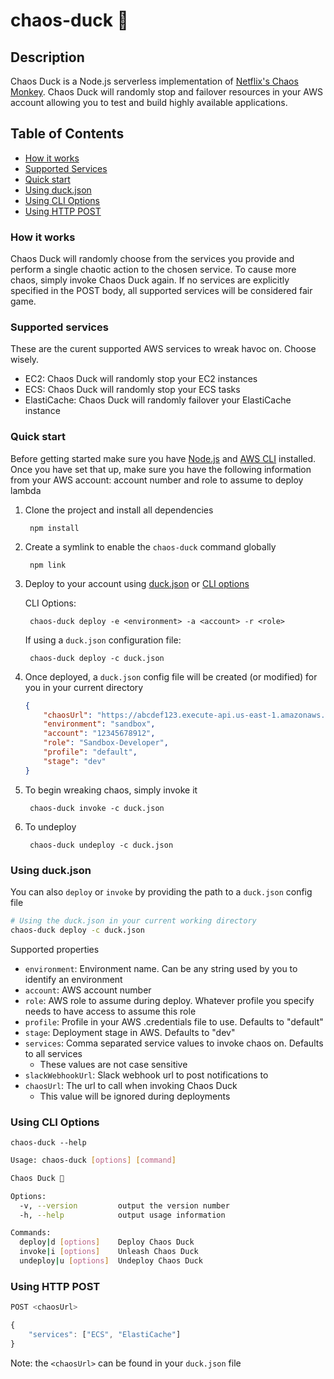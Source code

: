# chaos-duck 🦆

## Description

Chaos Duck is a Node.js serverless implementation of [Netflix's Chaos Monkey](https://github.com/Netflix/chaosmonkey). Chaos Duck will randomly stop and failover resources in your AWS account allowing you to test and build highly available applications.

## Table of Contents
- [How it works](#how-it-works)
- [Supported Services](#supported-services)
- [Quick start](#quick-start)
- [Using duck.json](#using-duck.json)
- [Using CLI Options](#using-cli-options)
- [Using HTTP POST](#using-http-post)

### How it works

Chaos Duck will randomly choose from the services you provide and perform a single chaotic action to the chosen service. To cause more chaos, simply invoke Chaos Duck again. If no services are explicitly specified in the POST body, all supported services will be considered fair game.

### Supported services

These are the curent supported AWS services to wreak havoc on. Choose wisely.

- EC2: Chaos Duck will randomly stop your EC2 instances
- ECS: Chaos Duck will randomly stop your ECS tasks
- ElastiCache: Chaos Duck will randomly failover your ElastiCache instance

### Quick start

Before getting started make sure you have [Node.js](https://nodejs.org) and [AWS CLI](https://docs.aws.amazon.com/cli/latest/userguide/cli-chap-install.html) installed. Once you have set that up, make sure you have the following information from your AWS account: account number and role to assume to deploy lambda

1. Clone the project and install all dependencies

        npm install

2. Create a symlink to enable the `chaos-duck` command globally

        npm link

3. Deploy to your account using [duck.json](#markdown-header-using-duck.json) or [CLI options](#markdown-header-using-cli-options)

    CLI Options:

        chaos-duck deploy -e <environment> -a <account> -r <role>

    If using a `duck.json` configuration file:

        chaos-duck deploy -c duck.json

4. Once deployed, a `duck.json` config file will be created (or modified) for you in your current directory

    ```json
    {
        "chaosUrl": "https://abcdef123.execute-api.us-east-1.amazonaws.com/dev/chaos",
        "environment": "sandbox",
        "account": "12345678912",
        "role": "Sandbox-Developer",
        "profile": "default",
        "stage": "dev"
    }
    ```

5. To begin wreaking chaos, simply invoke it

        chaos-duck invoke -c duck.json

6. To undeploy

        chaos-duck undeploy -c duck.json

### Using duck.json

You can also `deploy` or `invoke` by providing the path to a `duck.json` config file

```sh
# Using the duck.json in your current working directory
chaos-duck deploy -c duck.json
```

Supported properties

- `environment`: Environment name. Can be any string used by you to identify an environment
- `account`: AWS account number
- `role`: AWS role to assume during deploy. Whatever profile you specify needs to have access to assume this role
- `profile`: Profile in your AWS .credentials file to use. Defaults to "default"
- `stage`: Deployment stage in AWS. Defaults to "dev"
- `services`: Comma separated service values to invoke chaos on. Defaults to all services
    - These values are not case sensitive
- `slackWebhookUrl`: Slack webhook url to post notifications to
- `chaosUrl`: The url to call when invoking Chaos Duck
    - This value will be ignored during deployments

### Using CLI Options

`chaos-duck --help`

```sh
Usage: chaos-duck [options] [command]

Chaos Duck 🦆

Options:
  -v, --version         output the version number
  -h, --help            output usage information

Commands:
  deploy|d [options]    Deploy Chaos Duck
  invoke|i [options]    Unleash Chaos Duck
  undeploy|u [options]  Undeploy Chaos Duck
```

### Using HTTP POST

```js
POST <chaosUrl>

{
    "services": ["ECS", "ElastiCache"]
}
```

Note: the `<chaosUrl>` can be found in your `duck.json` file